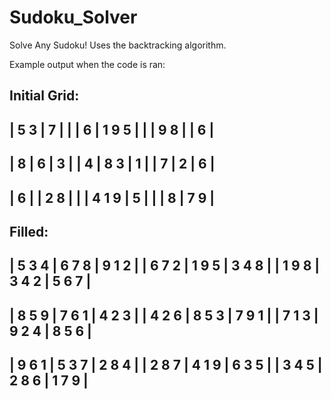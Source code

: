 # Sudoku_Solver
 Solve Any Sudoku! Uses the backtracking algorithm.

Example output when the code is ran:

Initial Grid:
-------------------------
| 5 3   |   7   |       |
| 6     | 1 9 5 |       |
|   9 8 |       |   6   |
-------------------------
| 8     |   6   |     3 |
| 4     | 8   3 |     1 |
| 7     |   2   |     6 |
-------------------------
|   6   |       | 2 8   |
|       | 4 1 9 |     5 |
|       |   8   |   7 9 |
-------------------------


Filled:
-------------------------
| 5 3 4 | 6 7 8 | 9 1 2 |
| 6 7 2 | 1 9 5 | 3 4 8 |
| 1 9 8 | 3 4 2 | 5 6 7 |
-------------------------
| 8 5 9 | 7 6 1 | 4 2 3 |
| 4 2 6 | 8 5 3 | 7 9 1 |
| 7 1 3 | 9 2 4 | 8 5 6 |
-------------------------
| 9 6 1 | 5 3 7 | 2 8 4 |
| 2 8 7 | 4 1 9 | 6 3 5 |
| 3 4 5 | 2 8 6 | 1 7 9 |
-------------------------
